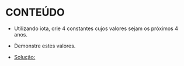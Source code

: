 # CONTEÚDO

- Utilizando iota, crie 4 constantes cujos valores sejam os próximos 4 anos.
- Demonstre estes valores.


- [Solução:](https://play.golang.org/p/zRBEooRvo4) 
